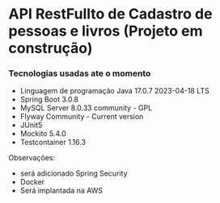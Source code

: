 # API RestFullto de Cadastro de pessoas e livros (Projeto em construção)

### Tecnologias usadas ate o momento

* Linguagem de programação Java 17.0.7 2023-04-18 LTS
* Spring Boot 3.0.8
* MySQL Server 8.0.33 community - GPL
* Flyway Community - Current version
* JUnit5
* Mockito 5.4.0
* Testcontainer 1.16.3

Observações:
* será adicionado Spring Security
* Docker
* Será implantada na AWS
